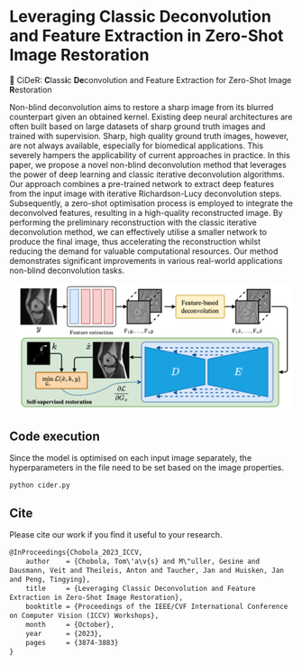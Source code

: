 # Leveraging Classic Deconvolution and Feature Extraction in Zero-Shot Image Restoration

🧃 CiDeR: **C**lass**i**c **De**convolution and Feature Extraction for Zero-Shot Image **R**estoration

Non-blind deconvolution aims to restore a sharp image from its blurred counterpart given an obtained kernel. Existing deep neural architectures are often built based on large datasets of sharp ground truth images and trained with supervision. Sharp, high quality ground truth images, however, are not always available, especially for biomedical applications. This severely hampers the applicability of current approaches in practice. In this paper, we propose a novel non-blind deconvolution method that leverages the power of deep learning and classic iterative deconvolution algorithms. Our approach combines a pre-trained network to extract deep features from the input image with iterative Richardson-Lucy deconvolution steps. Subsequently, a zero-shot optimisation process is employed to integrate the deconvolved features, resulting in a high-quality reconstructed image. By performing the preliminary reconstruction with the classic iterative deconvolution method, we can effectively utilise a smaller network to produce the final image, thus accelerating the reconstruction whilst reducing the demand for valuable computational resources. Our method demonstrates significant improvements in various real-world applications non-blind deconvolution tasks.

![cider](figures/diagram.png)


## Code execution

Since the model is optimised on each input image separately, the hyperparameters in the file need to be set based on the image properties.

```
python cider.py
```

## Cite
Please cite our work if you find it useful to your research.
```
@InProceedings{Chobola_2023_ICCV,
    author    = {Chobola, Tom\'a\v{s} and M\"uller, Gesine and Dausmann, Veit and Theileis, Anton and Taucher, Jan and Huisken, Jan and Peng, Tingying},
    title     = {Leveraging Classic Deconvolution and Feature Extraction in Zero-Shot Image Restoration},
    booktitle = {Proceedings of the IEEE/CVF International Conference on Computer Vision (ICCV) Workshops},
    month     = {October},
    year      = {2023},
    pages     = {3874-3883}
}
```
